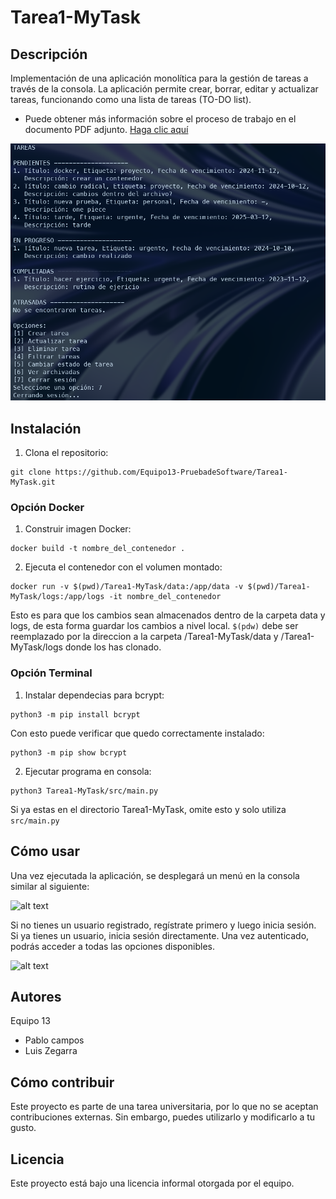 # Tarea1-MyTask

## Descripción
Implementación de una aplicación monolítica para la gestión de tareas a través de la consola. La aplicación permite crear, borrar, editar y actualizar tareas, funcionando como una lista de tareas (TO-DO list).

- Puede obtener más información sobre el proceso de trabajo en el documento PDF adjunto. [Haga clic aquí](https://github.com/Equipo13-PruebadeSoftware/Tarea1-MyTask/blob/main/DocumentoEquipo13.pdf)


![alt text](img/image.png)

## Instalación
1. Clona el repositorio:
```
git clone https://github.com/Equipo13-PruebadeSoftware/Tarea1-MyTask.git
```

### Opción Docker
1. Construir imagen Docker:
```
docker build -t nombre_del_contenedor .
```
2. Ejecuta el contenedor con el volumen montado:
```
docker run -v $(pwd)/Tarea1-MyTask/data:/app/data -v $(pwd)/Tarea1-MyTask/logs:/app/logs -it nombre_del_contenedor
```
Esto es para que los cambios sean almacenados dentro de la carpeta data y logs, de esta forma guardar los cambios a nivel local.
`$(pdw)` debe ser reemplazado por la direccion a la carpeta /Tarea1-MyTask/data y /Tarea1-MyTask/logs donde los has clonado.

### Opción Terminal
1. Instalar dependecias para bcrypt:
```
python3 -m pip install bcrypt
```

Con esto puede verificar que quedo correctamente instalado:
```
python3 -m pip show bcrypt
```
2. Ejecutar programa en consola:
```
python3 Tarea1-MyTask/src/main.py
```
Si ya estas en el directorio Tarea1-MyTask, omite esto y solo utiliza `src/main.py`

## Cómo usar
Una vez ejecutada la aplicación, se desplegará un menú en la consola similar al siguiente:

![alt text](img/Captura%20de%20pantalla%202024-09-07%20a%20la(s)%2011.46.11 p. m..png)

Si no tienes un usuario registrado, regístrate primero y luego inicia sesión. Si ya tienes un usuario, inicia sesión directamente. Una vez autenticado, podrás acceder a todas las opciones disponibles.

![alt text](img/Captura%20de%20pantalla%202024-09-07%20a%20la(s)%2011.47.44 p. m..png)

## Autores
Equipo 13
- Pablo campos
- Luis Zegarra

## Cómo contribuir
Este proyecto es parte de una tarea universitaria, por lo que no se aceptan contribuciones externas. Sin embargo, puedes utilizarlo y modificarlo a tu gusto.
## Licencia
Este proyecto está bajo una licencia informal otorgada por el equipo.